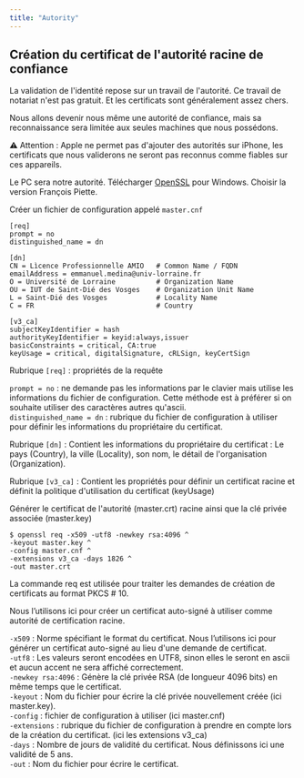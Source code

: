 ```yaml
---
title: "Autority"
---
```


## Création du certificat de l'autorité racine de confiance

La validation de l'identité repose sur un travail de l'autorité. Ce travail de notariat n'est pas gratuit. Et les certificats sont généralement assez chers.

Nous allons devenir nous même une autorité de confiance, mais sa reconnaissance sera limitée aux seules machines que nous possédons.

:warning: Attention : Apple ne permet pas d'ajouter des autorités sur iPhone, les certificats que nous validerons ne seront pas reconnus comme fiables sur ces appareils.

Le PC sera notre autorité. Télécharger [OpenSSL](https://wiki.openssl.org/index.php/Binaries) pour Windows. Choisir la version François Piette.

Créer un fichier de configuration appelé `master.cnf`
```
[req]
prompt = no
distinguished_name = dn

[dn]
CN = Lìcence Professionnelle AMIO   # Common Name / FQDN
emailAddress = emmanuel.medina@univ-lorraine.fr
O = Université de Lorraine          # Organization Name
OU = IUT de Saint-Dié des Vosges    # Organization Unit Name
L = Saint-Dié des Vosges            # Locality Name
C = FR                              # Country

[v3_ca]
subjectKeyIdentifier = hash
authorityKeyIdentifier = keyid:always,issuer
basicConstraints = critical, CA:true
keyUsage = critical, digitalSignature, cRLSign, keyCertSign
```

Rubrique `[req]` : propriétés de la requête

`prompt = no` : ne demande pas les informations par le clavier mais utilise les informations du fichier de configuration. Cette méthode est à préférer si on souhaite utiliser des caractères autres qu'ascii.\
`distinguished_name = dn` : rubrique du fichier de configuration à utiliser pour définir les informations du propriétaire du certificat.

Rubrique `[dn]` : Contient les informations du propriétaire du certificat : Le pays (Country), la ville (Locality), son nom, le détail de l'organisation (Organization).

Rubrique `[v3_ca]` : Contient les propriétés pour définir un certificat racine et définit la politique d'utilisation du certificat (keyUsage)

Générer le certificat de l'autorité (master.crt) racine ainsi que la clé privée associée (master.key)
```shell-session
$ openssl req -x509 -utf8 -newkey rsa:4096 ^
-keyout master.key ^
-config master.cnf ^
-extensions v3_ca -days 1826 ^
-out master.crt
```

La commande req est utilisée pour traiter les demandes de création de certificats au format PKCS # 10.

Nous l’utilisons ici pour créer un certificat auto-signé à utiliser comme autorité de certification racine.

`-x509` : Norme spécifiant le format du certificat. Nous l’utilisons ici pour générer un certificat auto-signé au lieu d'une demande de certificat.\
`-utf8` : Les valeurs seront encodées en UTF8, sinon elles le seront en ascii et aucun accent ne sera affiché correctement.\
`-newkey rsa:4096` : Génère la clé privée RSA (de longueur 4096 bits) en même temps que le certificat.\
`-keyout` : Nom du fichier pour écrire la clé privée nouvellement créée (ici master.key).\
`-config` : fichier de configuration à utiliser (ici master.cnf)\
`-extensions` : rubrique du fichier de configuration à prendre en compte lors de la création du certificat. (ici les extensions v3_ca)\
`-days` : Nombre de jours de validité du certificat. Nous définissons ici une validité de 5 ans.\
`-out` : Nom du fichier pour écrire le certificat.
